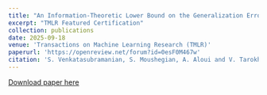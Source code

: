 ```yaml
---
title: "An Information-Theoretic Lower Bound on the Generalization Error of Autoencoders"
excerpt: "TMLR Featured Certification"
collection: publications
date: 2025-09-18
venue: 'Transactions on Machine Learning Research (TMLR)'
paperurl: 'https://openreview.net/forum?id=0esF0M467w'
citation: 'S. Venkatasubramanian, S. Moushegian, A. Aloui and V. Tarokh, &quot;Data-Driven Target Localization Using Adaptive Radar Processing and Convolutional Neural Networks,&quot; <i>IET Radar, Sonar & Navigation</i>, 2024, doi: 10.1049/rsn2.12600.'
---
```


[Download paper here](https://openreview.net/pdf?id=0esF0M467w)
